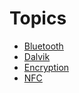 # Topics #
- [Bluetooth](/tech/bluetooth/index.html)
- [Dalvik](/tech/dalvik/index.html)
- [Encryption](/tech/encryption/index.html)
- [NFC](/tech/nfc/index.html)
